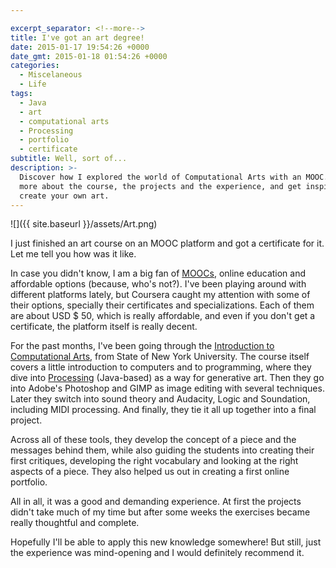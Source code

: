 ```yaml
---

excerpt_separator: <!--more-->
title: I've got an art degree!
date: 2015-01-17 19:54:26 +0000
date_gmt: 2015-01-18 01:54:26 +0000
categories:
  - Miscelaneous
  - Life
tags:
  - Java
  - art
  - computational arts
  - Processing
  - portfolio
  - certificate
subtitle: Well, sort of...
description: >-
  Discover how I explored the world of Computational Arts with an MOOC. Learn
  more about the course, the projects and the experience, and get inspired to
  create your own art.
---
```




![]({{ site.baseurl }}/assets/Art.png)

I just finished an art course on an MOOC platform and got a certificate for it. Let me tell you how was it like.

<!--more-->

In case you didn't know, I am a big fan of [MOOCs](http://en.wikipedia.org/wiki/Massive_open_online_course), online education and affordable options (because, who's not?). I've been playing around with different platforms lately, but Coursera caught my attention with some of their options, specially their certificates and specializations. Each of them are about USD $ 50, which is really affordable, and even if you don't get a certificate, the platform itself is really decent.

For the past months, I've been going through the [Introduction to Computational Arts](https://www.coursera.org/course/cdt208), from State of New York University. The course itself covers a little introduction to computers and to programming, where they dive into [Processing](https://processing.org/) (Java-based) as a way for generative art. Then they go into Adobe's Photoshop and GIMP as image editing with several techniques. Later they switch into sound theory and Audacity, Logic and Soundation, including MIDI processing. And finally, they tie it all up together into a final project.

Across all of these tools, they develop the concept of a piece and the messages behind them, while also guiding the students into creating their first critiques, developing the right vocabulary and looking at the right aspects of a piece. They also helped us out in creating a first online portfolio.

All in all, it was a good and demanding experience. At first the projects didn't take much of my time but after some weeks the exercises became really thoughtful and complete.

Hopefully I'll be able to apply this new knowledge somewhere! But still, just the experience was mind-opening and I would definitely recommend it.
